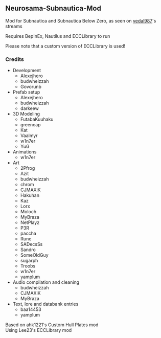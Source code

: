 ## Neurosama-Subnautica-Mod
Mod for Subnautica and Subnautica Below Zero, as seen on [vedal987](https://twitch.tv/vedal987)'s streams

Requires BepInEx, Nautilus and ECCLibrary to run

Please note that a custom version of ECCLibrary is used!

### Credits

- Development
  - Alexejhero
  - budwheizzah
  - Govorunb
- Prefab setup
  - Alexejhero
  - budwheizzah
  - darkeew
- 3D Modeling
  - FutabaKuuhaku
  - greencap
  - Kat
  - Vaalmyr
  - w1n7er
  - YuG
- Animations
  - w1n7er
- Art
  - 2Pfrog
  - Azit
  - budwheizzah
  - chrom
  - CJMAXiK
  - Hakuhan
  - Kaz
  - Lorx
  - Moloch
  - MyBraza
  - NetPlayz
  - P3R
  - paccha
  - Rune
  - SADecsSs
  - Sandro
  - SomeOldGuy
  - sugarph
  - Troobs
  - w1n7er
  - yamplum
- Audio compilation and cleaning
  - budwheizzah
  - CJMAXiK
  - MyBraza
- Text, lore and databank entries
  - baa14453
  - yamplum

Based on ahk1221's Custom Hull Plates mod<br>
Using Lee23's ECCLibrary mod
